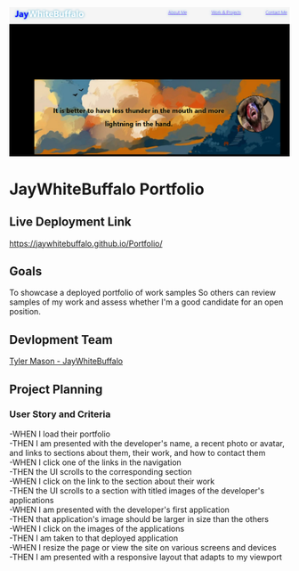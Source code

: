 ![JayWhiteBuffalo Portfolio](P2\Images\JayWhiteSite.png)

# **JayWhiteBuffalo Portfolio**   

## **Live Deployment Link**
https://jaywhitebuffalo.github.io/Portfolio/

## **Goals**

To showcase a deployed portfolio of work samples
So others can review samples of my work and assess whether I'm a good candidate for an open position.

## **Devlopment Team**
[Tyler Mason - JayWhiteBuffalo](https://github.com/JayWhiteBuffalo)

## **Project  Planning**

### **User Story and Criteria**

-WHEN I load their portfolio<br>
    -THEN I am presented with the developer's name, a recent photo or avatar, and links to sections about them, their work, and how to contact them<br>
    -WHEN I click one of the links in the navigation<br>
        -THEN the UI scrolls to the corresponding section<br>
    -WHEN I click on the link to the section about their work<br>
        -THEN the UI scrolls to a section with titled images of the developer's applications<br>
    -WHEN I am presented with the developer's first application<br>
        -THEN that application's image should be larger in size than the others<br>
    -WHEN I click on the images of the applications<br>
        -THEN I am taken to that deployed application<br>
    -WHEN I resize the page or view the site on various screens and devices<br>
        -THEN I am presented with a responsive layout that adapts to my viewport
